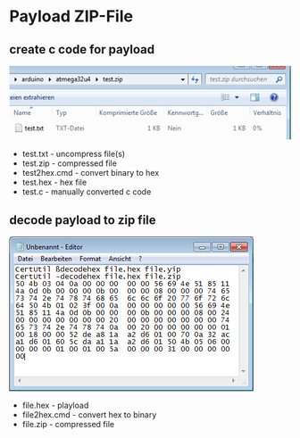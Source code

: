 # Payload ZIP-File

## create c code for payload

![ZIP](test-zip.png)

* test.txt - uncompress file(s)
* test.zip - compressed file
* test2hex.cmd - convert binary to hex
* test.hex - hex file
* test.c - manually converted c code

## decode payload to zip file

![HEX](file-notepad.png)

* file.hex - playload
* file2hex.cmd - convert hex to binary
* file.zip - compressed file
